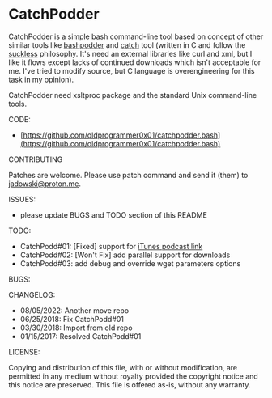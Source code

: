 # CatchPodder

CatchPodder is a simple bash command-line tool based on concept of other similar
tools like [bashpodder](http://lincgeek.org/bashpodder) and
[catch](https://github.com/duffey/catch) tool \(written in C and follow the
[suckless](http://suckless.org) philosophy. It's need an external libraries like
curl and xml, but I like it flows except lacks of continued downloads which
isn't acceptable for me. I've tried to modify source, but C language is
overengineering for this task in my opinion\).

CatchPodder need xsltproc package and the standard Unix command-line tools.

CODE:

- [https://github.com/oldprogrammer0x01/catchpodder.bash](https://github.com/oldprogrammer0x01/catchpodder.bash)

CONTRIBUTING

Patches are welcome. Please use patch command and send it (them) to [jadowski@proton.me](mailto:jadowski@proton.me).

ISSUES:

- please update BUGS and TODO section of this README

TODO:

- CatchPodd#01: [Fixed] support for [iTunes podcast link](http://superuser.com/questions/78415/get-rss-feed-from-itunes-podcast-links)
- CatchPodd#02: [Won't Fix] add parallel support for downloads
- CatchPodd#03: add debug and override wget parameters options

BUGS:

CHANGELOG:

- 08/05/2022: Another move repo
- 06/25/2018: Fix CatchPodd#01
- 03/30/2018: Import from old repo
- 01/15/2017: Resolved CatchPodd#01

LICENSE:

 Copying and distribution of this file, with or without modification,
 are permitted in any medium without royalty provided the copyright
 notice and this notice are preserved.  This file is offered as-is,
 without any warranty.
